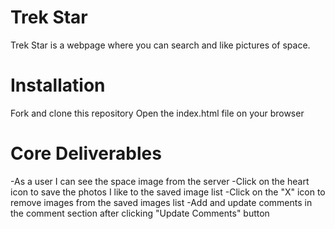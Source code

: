# Trek Star 
 Trek Star is a webpage where you can search and like pictures of space.

# Installation
Fork and clone this repository
Open the index.html file on your browser

# Core Deliverables

-As a user I can see the space image from the server
-Click on the heart icon to save the photos I like to the saved image list
-Click on the "X" icon to remove images from the saved images list
-Add and update comments in the comment section after clicking "Update Comments" button



